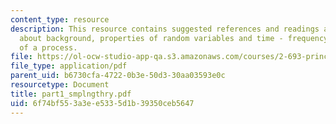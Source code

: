 ```yaml
---
content_type: resource
description: This resource contains suggested references and readings and discusses
  about background, properties of random variables and time - frequency domain description
  of a process.
file: https://ol-ocw-studio-app-qa.s3.amazonaws.com/courses/2-693-principles-of-oceanographic-instrument-systems-sensors-and-measurements-13-998-spring-2004/6f74bf553a3ee5335d1b39350ceb5647_part1_smplngthry.pdf
file_type: application/pdf
parent_uid: b6730cfa-4722-0b3e-50d3-30aa03593e0c
resourcetype: Document
title: part1_smplngthry.pdf
uid: 6f74bf55-3a3e-e533-5d1b-39350ceb5647
---
```

